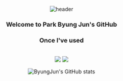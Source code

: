 <div align="center">
  
![header](https://capsule-render.vercel.app/api?type=waving&color=3DDC84&height=200&text=Android%20Developer&fontColor=FFFFFF)

### Welcome to Park Byung Jun's GitHub 

### Once I've used

<br>

<img src="https://img.shields.io/badge/kotlin-7F52FF?style=flat-square&logo=kotlin&logoColor=FFFFFF"/>
<img src="https://img.shields.io/badge/python-3776AB?style=flat-square&logo=python&logoColor=FFFFFF"/>

</br>

![ByungJun's GitHub stats](https://github-readme-stats.vercel.app/api?username=8954sood&show_icons=true&theme=radical)
</div>
